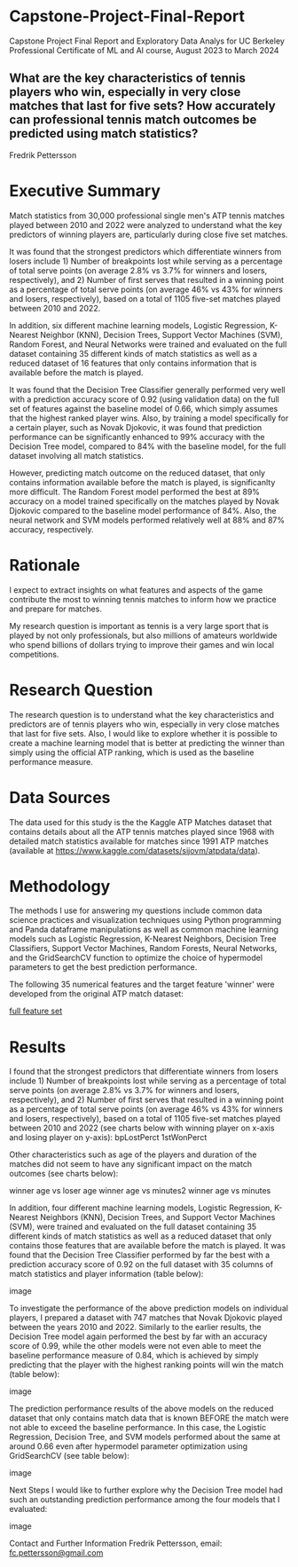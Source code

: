 # Capstone-Project-Final-Report
Capstone Project Final Report and Exploratory Data Analys for UC Berkeley Professional Certificate of ML and AI course, August 2023 to March 2024

## What are the key characteristics of tennis players who win, especially in very close matches that last for five sets? How accurately can professional tennis match outcomes be predicted using match statistics?
Fredrik Pettersson

# Executive Summary
Match statistics from 30,000 professional single men's ATP tennis matches played between 2010 and 2022 were analyzed to understand what the key predictors of winning players are, particularly during close five set matches.

It was found that the strongest predictors which differentiate winners from losers include 1) Number of breakpoints lost while serving as a percentage of total serve points (on average 2.8% vs 3.7% for winners and losers, respectively), and 2) Number of first serves that resulted in a winning point as a percentage of total serve points (on average 46% vs 43% for winners and losers, respectively), based on a total of 1105 five-set matches played between 2010 and 2022.

In addition, six different machine learning models, Logistic Regression, K-Nearest Neighbor (KNN), Decision Trees, Support Vector Machines (SVM), Random Forest, and Neural Networks were trained and evaluated on the full dataset containing 35 different kinds of match statistics as well as a reduced dataset of 16 features that only contains information that is available before the match is played.

It was found that the Decision Tree Classifier generally performed very well with a prediction accuracy score of 0.92 (using validation data) on the full set of features against the baseline model of 0.66, which simply assumes that the highest ranked player wins. Also, by training a model specifically for a certain player, such as Novak Djokovic, it was found that prediction performance can be significantly enhanced to 99% accuracy with the Decision Tree model, compared to 84% with the baseline model, for the full dataset involving all match statistics. 

However, predicting match outcome on the reduced dataset, that only contains information available before the match is played, is significanlty more difficult. The Random Forest model performed the best at 89% accuracy on a model trained specifically on the matches played by Novak Djokovic compared to the baseline model performance of 84%. Also, the neural network and SVM models performed relatively well at 88% and 87% accuracy, respectively. 

# Rationale
I expect to extract insights on what features and aspects of the game contribute the most to winning tennis matches to inform how we practice and prepare for matches.

My research question is important as tennis is a very large sport that is played by not only professionals, but also millions of amateurs worldwide who spend billions of dollars trying to improve their games and win local competitions.

# Research Question
The research question is to understand what the key characteristics and predictors are of tennis players who win, especially in very close matches that last for five sets. Also, I would like to explore whether it is possible to create a machine learning model that is better at predicting the winner than simply using the official ATP ranking, which is used as the baseline performance measure.

# Data Sources
The data used for this study is the the Kaggle ATP Matches dataset that contains details about all the ATP tennis matches played since 1968 with detailed match statistics available for matches since 1991 ATP matches (available at https://www.kaggle.com/datasets/sijovm/atpdata/data).

# Methodology
The methods I use for answering my questions include common data science practices and visualization techniques using Python programming and Panda dataframe manipulations as well as common machine learning models such as Logistic Regression, K-Nearest Neighbors, Decision Tree Classifiers, Support Vector Machines, Random Forests, Neural Networks, and the GridSearchCV function to optimize the choice of hypermodel parameters to get the best prediction performance.

The following 35 numerical features and the target feature 'winner' were developed from the original ATP match dataset:

[full feature set](https://github.com/fredrik-pettersson/Capstone-Project-Final-Report/assets/146313002/127afa77-dd6c-4904-b61e-0277500f8a76)


# Results
I found that the strongest predictors that differentiate winners from losers include 1) Number of breakpoints lost while serving as a percentage of total serve points (on average 2.8% vs 3.7% for winners and losers, respectively), and 2) Number of first serves that resulted in a winning point as a percentage of total serve points (on average 46% vs 43% for winners and losers, respectively), based on a total of 1105 five-set matches played between 2010 and 2022 (see charts below with winning player on x-axis and losing player on y-axis): bpLostPerct 1stWonPerct

Other characteristics such as age of the players and duration of the matches did not seem to have any significant impact on the match outcomes (see charts below):

winner age vs loser age winner age vs minutes2 winner age vs minutes

In addition, four different machine learning models, Logistic Regression, K-Nearest Neighbors (KNN), Decision Trees, and Support Vector Machines (SVM), were trained and evaluated on the full dataset containing 35 different kinds of match statistics as well as a reduced dataset that only contains those features that are available before the match is played. It was found that the Decision Tree Classifier performed by far the best with a prediction accuracy score of 0.92 on the full dataset with 35 columns of match statistics and player information (table below):

image

To investigate the performance of the above prediction models on individual players, I prepared a dataset with 747 matches that Novak Djokovic played between the years 2010 and 2022. Similarly to the earlier results, the Decision Tree model again performed the best by far with an accuracy score of 0.99, while the other models were not even able to meet the baseline performance measure of 0.84, which is achieved by simply predicting that the player with the highest ranking points will win the match (table below):

image

The prediction performance results of the above models on the reduced dataset that only contains match data that is known BEFORE the match were not able to exceed the baseline performance. In this case, the Logistic Regression, Decision Tree, and SVM models performed about the same at around 0.66 even after hypermodel parameter optimization using GridSearchCV (see table below):

image

Next Steps
I would like to further explore why the Decision Tree model had such an outstanding prediction performance among the four models that I evaluated:

image

Contact and Further Information
Fredrik Pettersson, email: fc.pettersson@gmail.com
